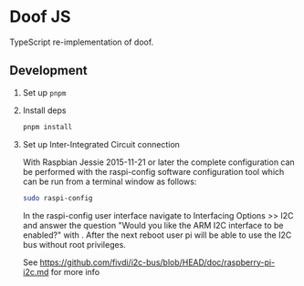 # Doof JS

TypeScript re-implementation of doof.

## Development

1. Set up `pnpm`
1. Install deps

   ```bash
   pnpm install
   ```

1. Set up Inter-Integrated Circuit connection

   With Raspbian Jessie 2015-11-21 or later the complete configuration can be performed with the raspi-config software configuration tool which can be run from a terminal window as follows:

   ```bash
   sudo raspi-config
   ```

   In the raspi-config user interface navigate to Interfacing Options >> I2C and answer the question "Would you like the ARM I2C interface to be enabled?" with <Yes>. After the next reboot user pi will be able to use the I2C bus without root privileges.

   See https://github.com/fivdi/i2c-bus/blob/HEAD/doc/raspberry-pi-i2c.md for more info
